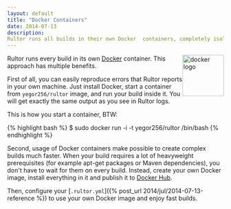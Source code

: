 ```yaml
---
layout: default
title: "Docker Containers"
date: 2014-07-13
description:
Rultor runs all builds in their own Docker  containers, completely isolating them and making  fully configurable.
---
```


<div style="float:right">
  <a href="http://www.docker.io">
    <img src="http://img.rultor.com/docker-logo.png" style="width:96px" alt="docker logo"/>
  </a>
</div>

Rultor runs every build in its
own [Docker](http://www.docker.io) container.
This approach has multiple benefits.

First of all, you can easily reproduce errors that Rultor
reports in your own machine. Just install Docker, start
a container from `yegor256/rultor` image, and run your build inside it.
You will get exactly the same output as you see in Rultor logs.

This is how you start a container, BTW:

{% highlight bash %}
$ sudo docker run -i -t yegor256/rultor /bin/bash
{% endhighlight %}

Second, usage of Docker containers make possible to create
complex builds much faster. When your build requires a lot
of heavyweight prerequisites (for example apt-get packages
or Maven dependencies), you don't have to wait for them on every
build. Instead, create your own Docker image, install everything
in it and publish it to [Docker Hub](https://hub.docker.com/).

Then, configure your [`.rultor.yml`]({% post_url 2014/jul/2014-07-13-reference %})
to use your own Docker image and enjoy fast builds.
